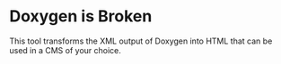 # Doxygen is Broken
This tool transforms the XML output of Doxygen into
HTML that can be used in a CMS of your choice.
